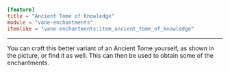 ```toml
[feature]
title = "Ancient Tome of Knowledge"
module = "vane-enchantments"
itemlike = "vane-enchantments:item_ancient_tome_of_knowledge"
```
---
You can craft this better variant of an Ancient Tome yourself, as shown in the picture, or find it as well. This can then be used to obtain some of the enchantments.
